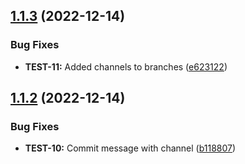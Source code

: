 ## [1.1.3](https://github.com/JohnGrayUoY/semantic-release-test/compare/v1.1.2...v1.1.3) (2022-12-14)


### Bug Fixes

* **TEST-11:** Added channels to branches ([e623122](https://github.com/JohnGrayUoY/semantic-release-test/commit/e623122e101be46e493f0147f42200abf2443d73))

## [1.1.2](https://github.com/JohnGrayUoY/semantic-release-test/compare/v1.1.1...v1.1.2) (2022-12-14)


### Bug Fixes

* **TEST-10:** Commit message with channel ([b118807](https://github.com/JohnGrayUoY/semantic-release-test/commit/b1188078b71c8678744ea59795885ef11ab43eb2))
